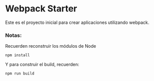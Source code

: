 # Webpack Starter

Este es el proyecto inicial para crear aplicaciones utilizando webpack.

### Notas:

Recuerden reconstruir los módulos de Node
```
npm install
```

Y para construir el build, recuerden:
```
npm run build
```

